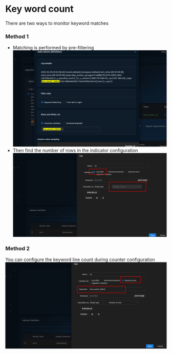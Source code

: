 # Key word count

There are two ways to monitor keyword matches

### Method 1
- Matching is performed by pre-filtering
![create-front-filter-keyword.png](https://github.com/traas-stack/holoinsight-docs/raw/main/docs/src/resources/images/user-guide/logmonitor/create-front-filter-keyword.png)
- Then find the number of rows in the indicator configuration
![keyword-match-count.png](https://github.com/traas-stack/holoinsight-docs/raw/main/docs/src/resources/images/user-guide/logmonitor/keyword-match-count.png)

### Method 2
You can configure the keyword line count during counter configuration
![keyword-match-count-2.png](https://github.com/traas-stack/holoinsight-docs/raw/main/docs/src/resources/images/user-guide/logmonitor/keyword-match-count-2.png)
